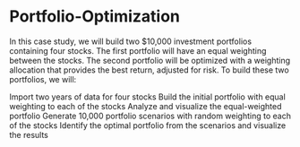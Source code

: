# Portfolio-Optimization
In this case study, we will build two $10,000 investment portfolios containing four stocks. The first portfolio will have an equal weighting between the stocks. The second portfolio will be optimized with a weighting allocation that provides the best return, adjusted for risk. To build these two portfolios, we will:

Import two years of data for four stocks
Build the initial portfolio with equal weighting to each of the stocks
Analyze and visualize the equal-weighted portfolio
Generate 10,000 portfolio scenarios with random weighting to each of the stocks
Identify the optimal portfolio from the scenarios and visualize the results
